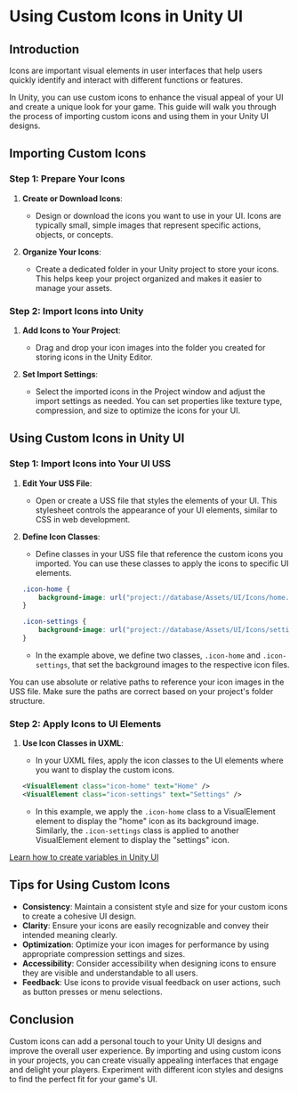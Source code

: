 # Using Custom Icons in Unity UI

## Introduction
Icons are important visual elements in user interfaces that help users quickly identify and interact with different functions or features.

In Unity, you can use custom icons to enhance the visual appeal of your UI and create a unique look for your game. This guide will walk you through the process of importing custom icons and using them in your Unity UI designs.

## Importing Custom Icons

### Step 1: Prepare Your Icons
1. **Create or Download Icons**:
     - Design or download the icons you want to use in your UI. Icons are typically small, simple images that represent specific actions, objects, or concepts.

2. **Organize Your Icons**:
      - Create a dedicated folder in your Unity project to store your icons. This helps keep your project organized and makes it easier to manage your assets.

### Step 2: Import Icons into Unity

1. **Add Icons to Your Project**:
     - Drag and drop your icon images into the folder you created for storing icons in the Unity Editor.
  
2. **Set Import Settings**:
      - Select the imported icons in the Project window and adjust the import settings as needed. You can set properties like texture type, compression, and size to optimize the icons for your UI.

## Using Custom Icons in Unity UI

### Step 1: Import Icons into Your UI USS

1. **Edit Your USS File**:
     - Open or create a USS file that styles the elements of your UI. This stylesheet controls the appearance of your UI elements, similar to CSS in web development.
  
2. **Define Icon Classes**:
      - Define classes in your USS file that reference the custom icons you imported. You can use these classes to apply the icons to specific UI elements.

    ```css
    .icon-home {
        background-image: url("project://database/Assets/UI/Icons/home.png");
    }

    .icon-settings {
        background-image: url("project://database/Assets/UI/Icons/settings.png");
    }
    ```

    - In the example above, we define two classes, `.icon-home` and `.icon-settings`, that set the background images to the respective icon files.

<Note type="info">
You can use absolute or relative paths to reference your icon images in the USS file. Make sure the paths are correct based on your project's folder structure.
</Note>

### Step 2: Apply Icons to UI Elements

1. **Use Icon Classes in UXML**:
     - In your UXML files, apply the icon classes to the UI elements where you want to display the custom icons.

    ```xml
    <VisualElement class="icon-home" text="Home" />
    <VisualElement class="icon-settings" text="Settings" />
    ```

    - In this example, we apply the `.icon-home` class to a VisualElement element to display the "home" icon as its background image. Similarly, the `.icon-settings` class is applied to another VisualElement element to display the "settings" icon.

[Learn how to create variables in Unity UI](https://create.highrise.game/learn/studio/create/ui/variables)

## Tips for Using Custom Icons

- **Consistency**: Maintain a consistent style and size for your custom icons to create a cohesive UI design.
- **Clarity**: Ensure your icons are easily recognizable and convey their intended meaning clearly.
- **Optimization**: Optimize your icon images for performance by using appropriate compression settings and sizes.
- **Accessibility**: Consider accessibility when designing icons to ensure they are visible and understandable to all users.
- **Feedback**: Use icons to provide visual feedback on user actions, such as button presses or menu selections.

## Conclusion

Custom icons can add a personal touch to your Unity UI designs and improve the overall user experience. By importing and using custom icons in your projects, you can create visually appealing interfaces that engage and delight your players. Experiment with different icon styles and designs to find the perfect fit for your game's UI.
